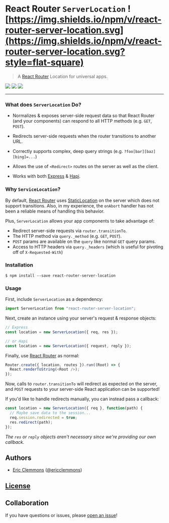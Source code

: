 # React Router `ServerLocation` ![https://img.shields.io/npm/v/react-router-server-location.svg](https://img.shields.io/npm/v/react-router-server-location.svg?style=flat-square)

> A [React Router][1] Location for universal apps.

[![](https://img.shields.io/github/issues-raw/ericclemmons/react-router-server-location.svg?style=flat-square)](https://github.com/ericclemmons/react-router-server-location/issues)
[![](https://img.shields.io/travis/ericclemmons/react-router-server-location/master.svg?style=flat-square)](https://travis-ci.org/ericclemmons/react-router-server-location)
[![](https://img.shields.io/david/ericclemmons/react-router-server-location.svg?style=flat-square)](https://david-dm.org/ericclemmons/react-router-server-location#info=dependencies)

- - -

### What does `ServerLocation` Do?

- Normalizes & exposes server-side request data so that React Router
  (and your components) can respond to all HTTP methods (e.g. `GET`, `POST`).

- Redirects server-side requests when the router transitions to another URL.

- Correctly supports complex, deep query strings (e.g. `?foo[bar][baz][bing]=...`)

- Allows the use of `<Redirect>` routes on the server as well as the client.

- Works with both [Express][3] & [Hapi][4].


### Why `ServiceLocation`?

By default, [React Router][1] uses [StaticLocation](http://rackt.github.io/react-router/#StaticLocation)
on the server which does not support transitions.  Also, in my experience,
the `onAbort` handler has not been a reliable means of handling this behavior.

Plus, `ServerLocation` allows your app components to take advantage of:

- Redirect server-side requests via `router.transitionTo`.
- The HTTP method via `query._method` (e.g. `GET`, `POST`).
- `POST` params are available on the `query` like normal `GET` query params.
- Access to HTTP headers via `query._headers`
  (which is useful for pivoting off of `X-Requested-With`)


### Installation

```shell
$ npm install --save react-router-server-location
```


### Usage

First, include `ServerLocation` as a dependency:

```js
import ServerLocation from "react-router-server-location";
```

Next, create an instance using your server's request & response objects:

```js
// Express
const location = new ServerLocation({ req, res });

// or Hapi
const location = new ServerLocation({ request, reply });
```

Finally, use [React Router][1] as normal:

```js
Router.create({ location, routes }).run((Root) => {
  React.renderToString(<Root />);
});
```

Now, calls to `router.transitionTo` will redirect as expected on the server,
and `POST` requests to your server-side React application can be supported!

If you'd like to handle redirects manually, you can instead pass a callback:

```js
const location = new ServerLocation({ req }, function(path) {
  // Maybe save data to the session...
  req.session.redirected = true;
  res.redirect(path);
});
```

_The `res` or `reply` objects aren't necessary since we're providing our own
callback._


## Authors

- [Eric Clemmons](mailto:eric@smarterspam.com>) ([@ericclemmons][twitter])


## [License][license]


## Collaboration

If you have questions or issues, please [open an issue][issue]!


[1]: http://rackt.github.io/react-router/
[2]: https://github.com/ericclemmons/react-resolver
[3]: http://expressjs.com/
[4]: http://hapijs.com/
[issue]: https://github.com/ericclemmons/react-router-server-location/issues/new
[license]: https://github.com/ericclemmons/react-router-server-location/blob/master/LICENSE
[twitter]: https://twitter.com/ericclemmons/
